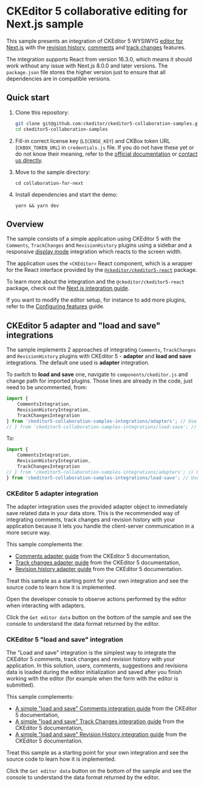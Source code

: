 # CKEditor 5 collaborative editing for Next.js sample

This sample presents an integration of CKEditor 5 WYSIWYG [editor for Next.js](https://ckeditor.com/docs/ckeditor5/latest/getting-started/installation/next-js.html) with the [revision history](https://ckeditor.com/docs/ckeditor5/latest/features/revision-history/revision-history.html), [comments](https://ckeditor.com/docs/ckeditor5/latest/features/collaboration/comments/comments.html) and [track changes](https://ckeditor.com/docs/ckeditor5/latest/features/collaboration/track-changes/track-changes.html)
features.

The integration supports React from version 16.3.0, which means it should work without any issue with Next.js 8.0.0 and later versions. The `package.json` file stores the higher version just to ensure that all dependencies are in compatible versions.

## Quick start

1. Clone this repository:

   ```bash
   git clone git@github.com:ckeditor/ckeditor5-collaboration-samples.git
   cd ckeditor5-collaboration-samples
   ```

2. Fill-in correct license key (`LICENSE_KEY`) and CKBox token URL (`CKBOX_TOKEN_URL`) in `credentials.js` file. If you do not have these yet or do not know their meaning, refer to the [official documentation](https://ckeditor.com/docs/trial/latest/guides/real-time/quick-start.html) or [contact us directly](https://ckeditor.com/contact/). 

3. Move to the sample directory:

   ```shell
   cd collaboration-for-next
   ```
   
4. Install dependencies and start the demo:

   ```shell
   yarn && yarn dev
   ```

## Overview

The sample consists of a simple application using CKEditor 5 with the `Comments`, `TrackChanges` and `RevisionHistory` plugins using a sidebar and a responsive [display mode](https://ckeditor.com/docs/ckeditor5/latest/features/collaboration/comments/comments-display-mode.html) integration which reacts to the screen width.

The application uses the `<CKEditor>` React component, which is a wrapper for the React interface provided by the [`@ckeditor/ckeditor5-react`](https://github.com/ckeditor/ckeditor5-react) package.

To learn more about the integration and the `@ckeditor/ckeditor5-react` package, check out the [Next.js integration guide](https://ckeditor.com/docs/ckeditor5/latest/getting-started/installation/next-js.html).

If you want to modify the editor setup, for instance to add more plugins, refer to the [Configuring features](https://ckeditor.com/docs/ckeditor5/latest/getting-started/setup/configuration.html) guide.

## CKEditor 5 adapter and "load and save" integrations

The sample implements 2 approaches of integrating `Comments`, `TrackChanges` and `RevisionHistory` plugins with CKEditor 5 - **adapter** and **load and save** integrations. The default one used is **adapter** integration.

To switch to **load and save** one, navigate to `components/ckeditor.js` and change path for imported plugins. Those lines are already in the code, just need to be uncommented, from:

```js
import {
	CommentsIntegration,
	RevisionHistoryIntegration,
	TrackChangesIntegration
} from 'ckeditor5-collaboration-samples-integrations/adapters'; // Use adapters integrations.
// } from 'ckeditor5-collaboration-samples-integrations/load-save'; // Use load/save integrations.
```

To:

```js
import {
	CommentsIntegration,
	RevisionHistoryIntegration,
	TrackChangesIntegration
// } from 'ckeditor5-collaboration-samples-integrations/adapters'; // Use adapters integrations.
} from 'ckeditor5-collaboration-samples-integrations/load-save'; // Use load/save integrations.
```

### CKEditor 5 adapter integration

The adapter integration uses the provided adapter object to immediately save related data in your data store. This is the recommended way of integrating comments, track changes and revision history with your application because it lets you handle the client-server communication in a more secure way.

This sample complements the:
* [Comments adapter guide](https://ckeditor.com/docs/ckeditor5/latest/features/collaboration/comments/integrate-comments-with-application.html#adapter-integration) from the CKEditor 5 documentation,
* [Track changes adapter guide](https://ckeditor.com/docs/ckeditor5/latest/features/collaboration/track-changes/track-changes-integration.html#adapter-integration) from the CKEditor 5 documentation,
* [Revision history adapter guide](https://ckeditor.com/docs/ckeditor5/latest/features/revision-history/revision-history-integration.html#adapter-integration) from the CKEditor 5 documentation.

Treat this sample as a starting point for your own integration and see the source code to learn how it is implemented.

Open the developer console to observe actions performed by the editor when interacting with adapters.

Click the `Get editor data` button on the bottom of the sample and see the console to understand the data format returned by the editor.

### CKEditor 5 "load and save" integration

The "Load and save" integration is the simplest way to integrate the CKEditor 5 comments, track changes and revision history with your application. In this solution, users, comments, suggestions and revisions data is loaded during the editor initialization and saved after you finish working with the editor (for example when the form with the editor is submitted).

This sample complements:
* [A simple "load and save" Comments integration guide](https://ckeditor.com/docs/ckeditor5/latest/features/collaboration/comments/integrate-comments-with-application.html#a-simple-load-and-save-integration) from the CKEditor 5 documentation,
* [A simple "load and save" Track Changes integration guide](https://ckeditor.com/docs/ckeditor5/latest/features/collaboration/track-changes/track-changes-integration.html#a-simple-load-and-save-integration) from the CKEditor 5 documentation,
* [A simple "load and save" Revision History integration guide](https://ckeditor.com/docs/ckeditor5/latest/features/revision-history/revision-history-integration.html#a-simple-load-and-save-integration) from the CKEditor 5 documentation.

Treat this sample as a starting point for your own integration and see the source code to learn how it is implemented.

Click the `Get editor data` button on the bottom of the sample and see the console to understand the data format returned by the editor.
